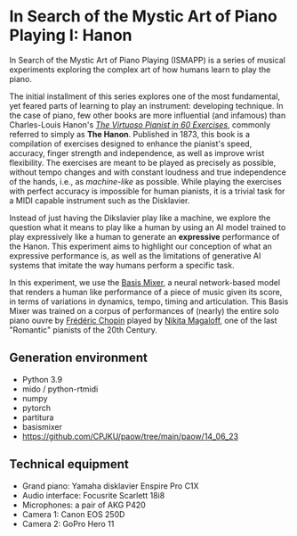 # In Search of the Mystic Art of Piano Playing I: Hanon

In Search of the Mystic Art of Piano Playing (ISMAPP) is a series of musical experiments exploring the complex art of how humans learn to play the piano.

The initial installment of this series explores one of the most fundamental, yet feared parts of learning to play an instrument: developing technique. In the case of piano, few other books are more influential (and infamous) than Charles-Louis Hanon's [*The Virtuoso Pianist in 60 Exercises*](https://en.wikipedia.org/wiki/The_Virtuoso_Pianist_in_60_Exercises), commonly referred to simply as **The Hanon**. Published in 1873, this book is a compilation of exercises designed to enhance the pianist's speed, accuracy, finger strength and independence, as well as improve wrist flexibility. The exercises are meant to be played as precisely as possible, without tempo changes and with constant loudness and true independence of the hands, i.e., as *machine-like* as possible. While playing the exercises with perfect accuracy is impossible for human pianists, it is a trivial task for a MIDI capable instrument such as the Disklavier.

Instead of just having the Dikslavier play like a machine, we explore the question what it means to play like a human by using an AI model trained to play expressively like a human to generate an **expressive** performance of the Hanon. This experiment aims to highlight our conception of what an expressive performance is, as well as the limitations of generative AI systems that imitate the way humans perform a specific task.

In this experiment, we use the [Basis Mixer](http://www.carloscancinochacon.com/documents/thesis/Cancino-JKU-2018.pdf), a neural  network-based model that renders a human like performance of a piece of music given its score, in terms of variations in dynamics, tempo, timing and articulation. This Basis Mixer was trained on a corpus of performances of (nearly) the entire solo piano ouvre by [Frédéric Chopin](https://en.wikipedia.org/wiki/Frédéric_Chopin) played by [Nikita Magaloff](https://en.wikipedia.org/wiki/Nikita_Magaloff), one of the last "Romantic" pianists of the 20th Century.


## Generation environment

* Python 3.9
* mido / python-rtmidi
* numpy
* pytorch
* partitura
* basismixer
* https://github.com/CPJKU/paow/tree/main/paow/14_06_23

## Technical equipment

* Grand piano: Yamaha disklavier Enspire Pro C1X
* Audio interface: Focusrite Scarlett 18i8
* Microphones: a pair of AKG P420
* Camera 1: Canon EOS 250D
* Camera 2: GoPro Hero 11 
